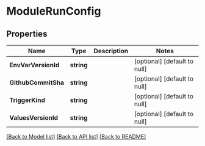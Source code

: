 # ModuleRunConfig

## Properties
Name | Type | Description | Notes
------------ | ------------- | ------------- | -------------
**EnvVarVersionId** | **string** |  | [optional] [default to null]
**GithubCommitSha** | **string** |  | [optional] [default to null]
**TriggerKind** | **string** |  | [optional] [default to null]
**ValuesVersionId** | **string** |  | [optional] [default to null]

[[Back to Model list]](../README.md#documentation-for-models) [[Back to API list]](../README.md#documentation-for-api-endpoints) [[Back to README]](../README.md)

